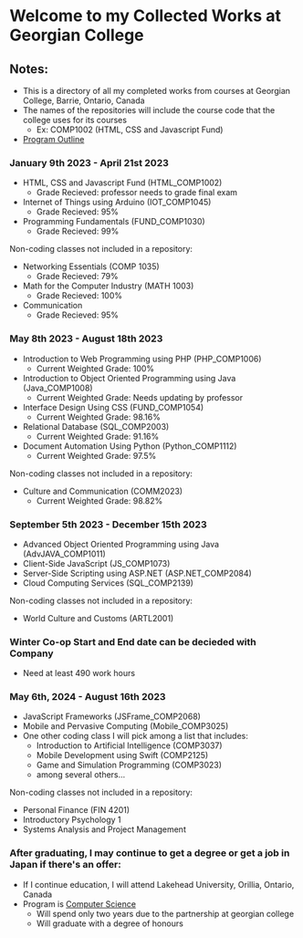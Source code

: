 # Welcome to my Collected Works at Georgian College

## Notes:
- This is a directory of all my completed works from courses at Georgian College, Barrie, Ontario, Canada
- The names of the repositories will include the course code that the college uses for its courses
  - Ex: COMP1002 (HTML, CSS and Javascript Fund)
- [Program Outline](https://cat.georgiancollege.ca/programs/cmpg/)

### January 9th 2023 - April 21st 2023
- HTML, CSS and Javascript Fund (HTML_COMP1002)
  - Grade Recieved: professor needs to grade final exam
- Internet of Things using Arduino (IOT_COMP1045)
  - Grade Recieved: 95%
- Programming Fundamentals (FUND_COMP1030)
  - Grade Recieved: 99%

Non-coding classes not included in a repository: 
- Networking Essentials (COMP 1035)
  - Grade Recieved: 79%
- Math for the Computer Industry (MATH 1003)
  - Grade Recieved: 100%
- Communication
  -  Grade Recieved: 95%

### May 8th 2023 - August 18th 2023
- Introduction to Web Programming using PHP (PHP_COMP1006)
  - Current Weighted Grade: 100%
- Introduction to Object Oriented Programming using Java (Java_COMP1008)
  - Current Weighted Grade: Needs updating by professor
- Interface Design Using CSS (FUND_COMP1054)
  - Current Weighted Grade: 98.16%
- Relational Database (SQL_COMP2003)
  - Current Weighted Grade: 91.16%
- Document Automation Using Python (Python_COMP1112)
  - Current Weighted Grade: 97.5%

Non-coding classes not included in a repository: 
- Culture and Communication (COMM2023)
  - Current Weighted Grade: 98.82%

### September 5th 2023 - December 15th 2023
- Advanced Object Oriented Programming using Java (AdvJAVA_COMP1011)
- Client-Side JavaScript (JS_COMP1073)
- Server-Side Scripting using ASP.NET (ASP.NET_COMP2084)
- Cloud Computing Services (SQL_COMP2139)

Non-coding classes not included in a repository: 
- World Culture and Customs (ARTL2001)

### Winter Co-op Start and End date can be decieded with Company
- Need at least 490 work hours 

### May 6th, 2024 - August 16th 2023 
- JavaScript Frameworks (JSFrame_COMP2068)
- Mobile and Pervasive Computing (Mobile_COMP3025)
- One other coding class I will pick among a list that includes:
  - Introduction to Artificial Intelligence (COMP3037)
  - Mobile Development using Swift (COMP2125)
  - Game and Simulation Programming (COMP3023)
  - among several others... 

Non-coding classes not included in a repository: 
- Personal Finance (FIN 4201)
- Introductory Psychology 1
- Systems Analysis and Project Management

### After graduating, I may continue to get a degree or get a job in Japan if there's an offer:
- If I continue education, I will attend Lakehead University, Orillia, Ontario, Canada
- Program is [Computer Science](https://www.lakeheadgeorgian.ca/programs/computer-science/)
  - Will spend only two years due to the partnership at georgian college
  - Will graduate with a degree of honours 

